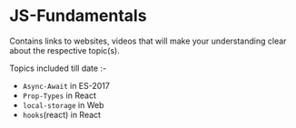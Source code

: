 # JS-Fundamentals
Contains links to websites, videos that will make your understanding clear about the respective topic(s).

Topics included till date :-
* `Async-Await` in ES-2017 
* `Prop-Types`  in React 
* `local-storage` in Web 
* `hooks`(react) in React 
